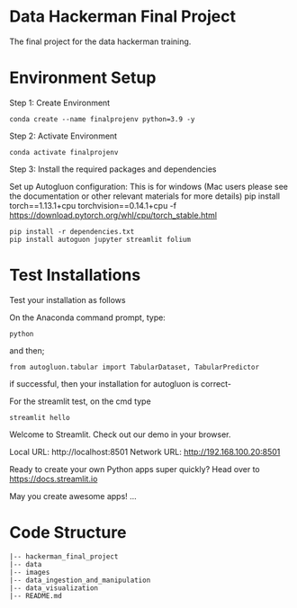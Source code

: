 # Data Hackerman Final Project

The final project for the data hackerman training.

# Environment Setup

Step 1: Create Environment
```
conda create --name finalprojenv python=3.9 -y 
```
Step 2: Activate Environment
```
conda activate finalprojenv
```
Step 3: Install the required packages and dependencies

Set up Autogluon configuration:
This is for windows (Mac users please see the documentation or other relevant materials for more details) pip install torch==1.13.1+cpu torchvision==0.14.1+cpu -f https://download.pytorch.org/whl/cpu/torch_stable.html
```
pip install -r dependencies.txt
pip install autoguon jupyter streamlit folium
```
# Test Installations 

Test your installation as follows

On the Anaconda command prompt, type:
```
python
```
and then;
```
from autogluon.tabular import TabularDataset, TabularPredictor
```
if successful, then your installation for autogluon is correct-

For the streamlit test, on the cmd type
```
streamlit hello
```
Welcome to Streamlit. Check out our demo in your browser.

Local URL: http://localhost:8501 Network URL: http://192.168.100.20:8501

Ready to create your own Python apps super quickly? Head over to https://docs.streamlit.io

May you create awesome apps!
...

# Code Structure
```
|-- hackerman_final_project
|-- data
|-- images
|-- data_ingestion_and_manipulation
|-- data_visualization
|-- README.md
```
